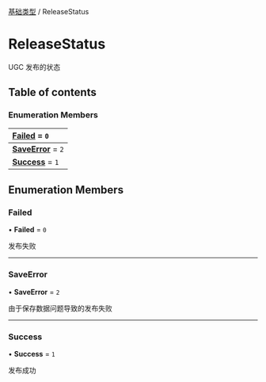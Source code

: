 [基础类型](../groups/基础类型.基础类型.md) / ReleaseStatus

# ReleaseStatus <Badge type="tip" text="Enumeration" /> <Score text="ReleaseStatus" />

UGC 发布的状态

## Table of contents

### Enumeration Members <Score text="Enumeration" /> 
| **[Failed](mw.ReleaseStatus.md#failed)** = ``0``  |
| :----- |
| **[SaveError](mw.ReleaseStatus.md#saveerror)** = ``2`` |
| **[Success](mw.ReleaseStatus.md#success)** = ``1`` |

## Enumeration Members

### Failed <Score text="Failed" /> 

• **Failed** = ``0``

发布失败

___

### SaveError <Score text="SaveError" /> 

• **SaveError** = ``2``

由于保存数据问题导致的发布失败

___

### Success <Score text="Success" /> 

• **Success** = ``1``

发布成功
